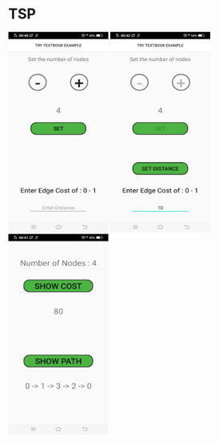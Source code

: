 # TSP

<img src="https://github.com/PranavPrakasan07/TSP/blob/master/Screenshot_20200604_004056.jpg" alt="" width="200" height="400">   <img src="https://github.com/PranavPrakasan07/TSP/blob/master/Screenshot_20200604_004214.jpg" alt="" width="200" height="400">    <img src="https://github.com/PranavPrakasan07/TSP/blob/master/Screenshot_20200604_004127.jpg" alt="" width="200" height="400">
